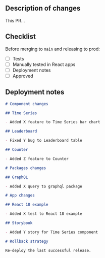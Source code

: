 ## Description of changes

This PR…

## Checklist

Before merging to `main` and releasing to prod:

- [ ] Tests
- [ ] Manually tested in React apps
- [ ] Deployment notes
- [ ] Approved

## Deployment notes

```md
# Component changes

## Time Series

- Added X feature to Time Series bar chart

## Leaderboard

- Fixed Y bug to Leaderboard table

## Counter

- Added Z feature to Counter

# Packages changes

## GraphQL

- Added X query to graphql package

# App changes

## React 18 example

- Added X test to React 18 example

## Storybook

- Added Y story for Time Series component

# Rollback strategy

Re-deploy the last successful release.
```

